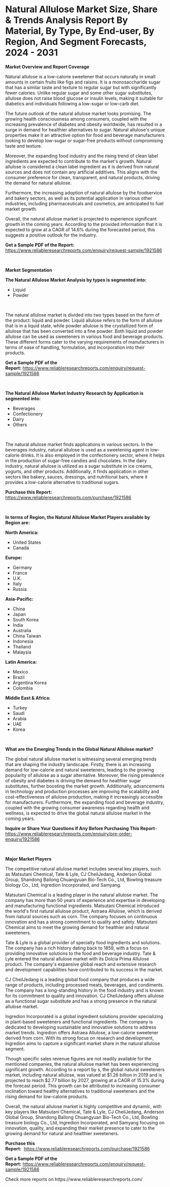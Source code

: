 <p><h1>Natural Allulose Market Size, Share & Trends Analysis Report By Material, By Type, By End-user, By Region, And Segment Forecasts, 2024 - 2031</h1></p><p><strong>Market Overview and Report Coverage</strong></p>
<p><p>Natural allulose is a low-calorie sweetener that occurs naturally in small amounts in certain fruits like figs and raisins. It is a monosaccharide sugar that has a similar taste and texture to regular sugar but with significantly fewer calories. Unlike regular sugar and some other sugar substitutes, allulose does not raise blood glucose or insulin levels, making it suitable for diabetics and individuals following a low-sugar or low-carb diet.</p><p>The future outlook of the natural allulose market looks promising. The growing health consciousness among consumers, coupled with the increasing prevalence of diabetes and obesity worldwide, has resulted in a surge in demand for healthier alternatives to sugar. Natural allulose's unique properties make it an attractive option for food and beverage manufacturers looking to develop low-sugar or sugar-free products without compromising taste and texture.</p><p>Moreover, the expanding food industry and the rising trend of clean label ingredients are expected to contribute to the market's growth. Natural allulose is considered a clean label ingredient as it is derived from natural sources and does not contain any artificial additives. This aligns with the consumer preference for clean, transparent, and natural products, driving the demand for natural allulose.</p><p>Furthermore, the increasing adoption of natural allulose by the foodservice and bakery sectors, as well as its potential application in various other industries, including pharmaceuticals and cosmetics, are anticipated to fuel market growth.</p><p>Overall, the natural allulose market is projected to experience significant growth in the coming years. According to the provided information that it is expected to grow at a CAGR of 14.6% during the forecasted period, this suggests a positive outlook for the industry.</p></p>
<p><strong>Get a Sample PDF of the Report:</strong> <a href="https://www.reliableresearchreports.com/enquiry/request-sample/1921586">https://www.reliableresearchreports.com/enquiry/request-sample/1921586</a></p>
<p>&nbsp;</p>
<p><strong>Market Segmentation</strong></p>
<p><strong>The Natural Allulose Market Analysis by types is segmented into:</strong></p>
<p><ul><li>Liquid</li><li>Powder</li></ul></p>
<p>&nbsp;</p>
<p><p>The natural allulose market is divided into two types based on the form of the product: liquid and powder. Liquid allulose refers to the form of allulose that is in a liquid state, while powder allulose is the crystallized form of allulose that has been converted into a fine powder. Both liquid and powder allulose can be used as sweeteners in various food and beverage products. These different forms cater to the varying requirements of manufacturers in terms of ease of handling, formulation, and incorporation into their products.</p></p>
<p><strong>Get a Sample PDF of the Report:</strong>&nbsp;<a href="https://www.reliableresearchreports.com/enquiry/request-sample/1921586">https://www.reliableresearchreports.com/enquiry/request-sample/1921586</a></p>
<p>&nbsp;</p>
<p><strong>The Natural Allulose Market Industry Research by Application is segmented into:</strong></p>
<p><ul><li>Beverages</li><li>Confectionery</li><li>Dairy</li><li>Others</li></ul></p>
<p>&nbsp;</p>
<p><p>The natural allulose market finds applications in various sectors. In the beverages industry, natural allulose is used as a sweetening agent in low-calorie drinks. It is also employed in the confectionery sector, where it helps in the production of sugar-free candies and chocolates. In the dairy industry, natural allulose is utilized as a sugar substitute in ice creams, yogurts, and other products. Additionally, it finds application in other sectors like bakery, sauces, dressings, and nutritional bars, where it provides a low-calorie alternative to traditional sugars.</p></p>
<p><strong>Purchase this Report:</strong>&nbsp; <a href="https://www.reliableresearchreports.com/purchase/1921586">https://www.reliableresearchreports.com/purchase/1921586</a></p>
<p>&nbsp;</p>
<p><strong>In terms of Region, the Natural Allulose Market Players available by Region are:</strong></p>
<p>
    <p> <strong> North America: </strong>
        <ul>
            <li>United States</li>
            <li>Canada</li>
        </ul>
        </p> 
    <p> <strong> Europe: </strong>
        <ul>
            <li>Germany</li>
            <li>France</li>
            <li>U.K.</li>
            <li>Italy</li>
            <li>Russia</li>
        </ul>
        </p> 
    <p> <strong> Asia-Pacific: </strong>
        <ul>
            <li>China</li>
            <li>Japan</li>
            <li>South Korea</li>
            <li>India</li>
            <li>Australia</li>
            <li>China Taiwan</li>
            <li>Indonesia</li>
            <li>Thailand</li>
            <li>Malaysia</li>
        </ul>
        </p> 
    <p> <strong> Latin America: </strong>
        <ul>
            <li>Mexico</li>
            <li>Brazil</li>
            <li>Argentina Korea</li>
            <li>Colombia</li>
        </ul>
        </p> 
    <p> <strong> Middle East & Africa: </strong>
        <ul>
            <li>Turkey</li>
            <li>Saudi</li>
            <li>Arabia</li>
            <li>UAE</li>
            <li>Korea</li>
        </ul>
    </p>
    </p>
<p>&nbsp;</p>
<p><strong>What are the Emerging Trends in the Global Natural Allulose market?</strong></p>
<p><p>The global natural allulose market is witnessing several emerging trends that are shaping the industry landscape. Firstly, there is an increasing demand for low-calorie and natural sweeteners, leading to the growing popularity of allulose as a sugar alternative. Moreover, the rising prevalence of obesity and diabetes is driving the demand for healthier sugar substitutes, further boosting the market growth. Additionally, advancements in technology and production processes are improving the scalability and cost-effectiveness of allulose production, making it increasingly accessible for manufacturers. Furthermore, the expanding food and beverage industry, coupled with the growing consumer awareness regarding health and wellness, is expected to drive the global natural allulose market in the coming years.</p></p>
<p><strong>Inquire or Share Your Questions If Any Before Purchasing This Report</strong>- <a href="https://www.reliableresearchreports.com/enquiry/pre-order-enquiry/1921586">https://www.reliableresearchreports.com/enquiry/pre-order-enquiry/1921586</a></p>
<p>&nbsp;</p>
<p><strong>Major Market Players</strong></p>
<p><p>The competitive natural allulose market includes several key players, such as Matsutani Chemical, Tate & Lyle, CJ CheilJedang, Anderson Global Group, Shandong Bailong Chuangyuan Bio-Tech Co., Ltd, Bowling treasure biology Co., Ltd, Ingredion Incorporated, and Samyang.</p><p>Matsutani Chemical is a leading player in the natural allulose market. The company has more than 50 years of experience and expertise in developing and manufacturing functional ingredients. Matsutani Chemical introduced the world's first natural allulose product, Astraea Allulose, which is derived from natural sources such as corn. The company focuses on continuous innovation and has a strong commitment to quality and safety. Matsutani Chemical aims to meet the growing demand for healthier and natural sweeteners.</p><p>Tate & Lyle is a global provider of specialty food ingredients and solutions. The company has a rich history dating back to 1859, with a focus on providing innovative solutions to the food and beverage industry. Tate & Lyle entered the natural allulose market with its Dolcia Prima Allulose product. The company's expansive global reach and extensive research and development capabilities have contributed to its success in the market.</p><p>CJ CheilJedang is a leading global food company that produces a wide range of products, including processed meats, beverages, and condiments. The company has a long-standing history in the food industry and is known for its commitment to quality and innovation. CJ CheilJedang offers allulose as a functional sugar substitute and has a strong presence in the natural allulose market.</p><p>Ingredion Incorporated is a global ingredient solutions provider specializing in plant-based sweeteners and functional ingredients. The company is dedicated to developing sustainable and innovative solutions to address market trends. Ingredion offers Astraea Allulose, a low-calorie sweetener derived from corn. With its strong focus on research and development, Ingredion aims to capture a significant market share in the natural allulose segment.</p><p>Though specific sales revenue figures are not readily available for the mentioned companies, the natural allulose market has been experiencing significant growth. According to a report by s, the global natural sweeteners market, including natural allulose, was valued at $1.26 billion in 2019 and is projected to reach $2.77 billion by 2027, growing at a CAGR of 15.3% during the forecast period. This growth can be attributed to increasing consumer inclination toward healthy alternatives to traditional sweeteners and the rising demand for low-calorie products.</p><p>Overall, the natural allulose market is highly competitive and dynamic, with key players like Matsutani Chemical, Tate & Lyle, CJ CheilJedang, Anderson Global Group, Shandong Bailong Chuangyuan Bio-Tech Co., Ltd, Bowling treasure biology Co., Ltd, Ingredion Incorporated, and Samyang focusing on innovation, quality, and expanding their market presence to cater to the growing demand for natural and healthier sweeteners.</p></p>
<p><strong>Purchase this Report:</strong>&nbsp;&nbsp;<a href="https://www.reliableresearchreports.com/purchase/1921586">https://www.reliableresearchreports.com/purchase/1921586</a></p>
<p></p>
<p><strong>Get a Sample PDF of the Report:</strong>&nbsp;<a href="https://www.reliableresearchreports.com/enquiry/request-sample/1921586">https://www.reliableresearchreports.com/enquiry/request-sample/1921586</a></p>
<p>Check more reports on https://www.reliableresearchreports.com/</p>
